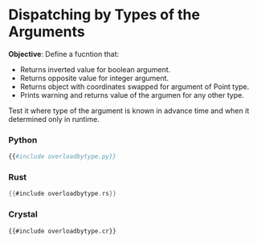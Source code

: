 # Dispatching by Types of the Arguments

**Objective**: Define a fucntion that:

- Returns inverted value for boolean argument.
- Returns opposite value for integer argument.
- Returns object with coordinates swapped for argument of Point type.
- Prints warning and returns value of the argumen for any other type.

Test it where type of the argument is known in advance time and when it determined only in runtime.

### Python

```python
{{#include overloadbytype.py}}
```

### Rust

```rust
{{#include overloadbytype.rs}}
```

### Crystal

```crystal
{{#include overloadbytype.cr}}
```

